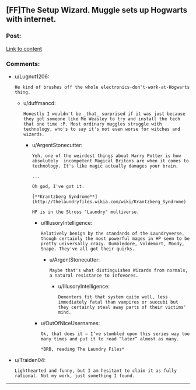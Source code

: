 ## [FF]The Setup Wizard. Muggle sets up Hogwarts with internet.

### Post:

[Link to content](http://thesetupwizard.tumblr.com/tagged/setupwizard/chrono)

### Comments:

- u/Lugnut1206:
  ```
  He kind of brushes off the whole electronics-don't-work-at-Hogwarts thing.
  ```

  - u/duffmancd:
    ```
    Honestly I wouldn't be _that_ surprised if it was just because they got someone like Me Weasley to try and install the tech that one time :P. Most ordinary muggles struggle with technology, who's to say it's not even worse for witches and wizards.
    ```

    - u/ArgentStonecutter:
      ```
      Yeh, one of the weirdest things about Harry Potter is how absolutely  incompetent Magical Britons are when it comes to technology. It's like magic actually damages your brain.

      ...

      Oh god, I've got it.

      [**Krantzberg Syndrome**](http://thelaundryfiles.wikia.com/wiki/Krantzberg_Syndrome)

      HP is in the Stross "Laundry" multiverse.
      ```

      - u/IllusoryIntelligence:
        ```
        Relatively benign by the standards of the Laundryverse, though certainly the most powerful mages in HP seem to be pretty universally crazy. Dumbledore, Voldemort, Moody, Snape. They've all got their quirks.
        ```

        - u/ArgentStonecutter:
          ```
          Maybe that's what distinguishes Wizards from normals, a natural resistance to infovores.
          ```

          - u/IllusoryIntelligence:
            ```
            Dementors fit that system quite well, less immediately fatal than vampires or succubi but they certainly steal away parts of their victims' mind.
            ```

      - u/OutOfNiceUsernames:
        ```
        Ok, that does it — I’ve stumbled upon this series way too many times and put it to read “later” almost as many. 

        *BRB, reading The Laundry Files*
        ```

- u/Traiden04:
  ```
  Lighthearted and funny, but I am hesitant to claim it as fully rational. Not my work, just something I found.
  ```

---

